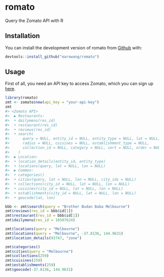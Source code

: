 
<!-- README.md is generated from README.Rmd. Please edit that file -->

# romato

Query the Zomato API with R

## Installation

You can install the development version of romato from
[Github](https://github.com/earowang/romato) with:

``` r
devtools::install_github("earowang/romato")
```

## Usage

First of all, you need an API key to access Zomato, which you can sign
up [here](https://developers.zomato.com/api).

``` r
library(romato)
zmt <- zomato$new(api_key = "your-api-key")
zmt
#> <Zomato API> 
#>  ▶ Restaurants: 
#>  • dailymenu(res_id)
#>  • restaurant(res_id)
#>  • reviews(res_id)
#>  • search(
#>      query = NULL, entity_id = NULL, entity_type = NULL, lat = NULL, lon = NULL, 
#>      radius = NULL, cuisines = NULL, establishment_type = NULL, 
#>      collection_id = NULL, category = NULL, sort = NULL, order = NULL
#>    )
#>  ▶ Location: 
#>  • location_details(entity_id, entity_type)
#>  • locations(query, lat = NULL, lon = NULL)
#>  ▶ Common: 
#>  • categories()
#>  • cities(query, lat = NULL, lon = NULL, city_ids = NULL)
#>  • collections(city_id = NULL, lat = NULL, lon = NULL)
#>  • cuisines(city_id = NULL, lat = NULL, lon = NULL)
#>  • establishments(city_id = NULL, lat = NULL, lon = NULL)
#>  • geocode(lat, lon)
```

``` r
bbb <- zmt$search(query = "Brother Budan Baba Melbourne")
zmt$reviews(res_id = bbb$id[1])
zmt$restaurant(res_id = bbb$id[1])
zmt$dailymenu(res_id = 16507624)

zmt$locations(query = "Melbourne")
zmt$locations(query = "Melbourne", -37.8136, 144.9631)
zmt$location_details(93747, "zone")

zmt$categories()
zmt$cities(query = "Melbourne")
zmt$collections(259)
zmt$cuisines(259)
zmt$establishments(259)
zmt$geocode(-37.8136, 144.9631)
```
